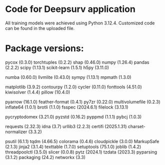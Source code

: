 # Code for Deepsurv application
All training models were achieved using Python 3.12.4. Customized code can be found in the uploaded file.

# Package versions: 
pycox (0.3.0)
torchtuples (0.2.2)
shap (0.46.0)
numpy (1.26.4)
pandas (2.2.2)
scipy (1.13.1)
scikit-learn (1.5.1)
h5py (3.11.0)

numba (0.60.0)
llvmlite (0.43.0)
sympy (1.13.1)
mpmath (1.3.0)

matplotlib (3.9.2)
contourpy (1.2.0)
cycler (0.11.0)
fonttools (4.51.0)
kiwisolver (1.4.4)
pillow (10.4.0)

pyarrow (16.1.0)
feather-format (0.4.1)
py7zr (0.22.0)
multivolumefile (0.2.3)
inflate64 (1.0.1)
brotli (1.1.0)
fsspec (2024.6.1)
filelock (3.13.1)

pycryptodomex (3.21.0)
pyzstd (0.16.2)
pyppmd (1.1.1)
pybcj (1.0.3)

requests (2.32.3)
idna (3.7)
urllib3 (2.2.3)
certifi (2025.1.31)
charset-normalizer (3.3.2)

psutil (6.1.1)
tqdm (4.66.5)
colorama (0.4.6)
cloudpickle (3.0.0)
MarkupSafe (2.1.3)
jinja2 (3.1.4)
texttable (1.7.0)
setuptools (75.1.0)
joblib (1.4.2)
threadpoolctl (3.5.0)
slicer (0.0.8)
pytz (2024.1)
tzdata (2023.3)
pyparsing (3.1.2)
packaging (24.2)
networkx (3.3)

